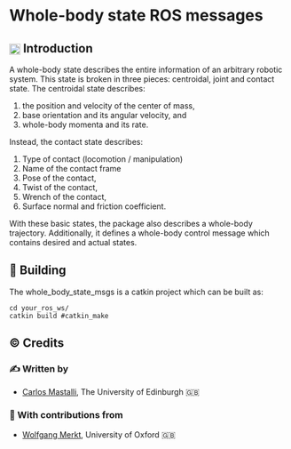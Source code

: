 # Whole-body state ROS messages

## <img align="center" height="20" src="https://i.imgur.com/vAYeCzC.png"/> Introduction

A whole-body state describes the entire information of an arbitrary robotic system. This state is broken in three pieces: centroidal, joint and contact state.
The centroidal state describes:

1. the position and velocity of the center of mass,
1. base orientation and its angular velocity, and
1. whole-body momenta and its rate.

Instead, the contact state describes:

1. Type of contact (locomotion / manipulation)
1. Name of the contact frame
1. Pose of the contact,
1. Twist of the contact,
1. Wrench of the contact,
1. Surface normal and friction coefficient.

With these basic states, the package also describes a whole-body trajectory. Additionally, it defines a whole-body control message which contains desired and actual states.

## :penguin: Building

The whole_body_state_msgs is a catkin project which can be built as:

```
cd your_ros_ws/
catkin build #catkin_make
```

## :copyright: Credits

### :writing_hand: Written by

- [Carlos Mastalli](https://cmastalli.github.io/), The University of Edinburgh :uk:

### :construction_worker: With contributions from

- [Wolfgang Merkt](http://www.wolfgangmerkt.com/research/), University of Oxford :uk:
